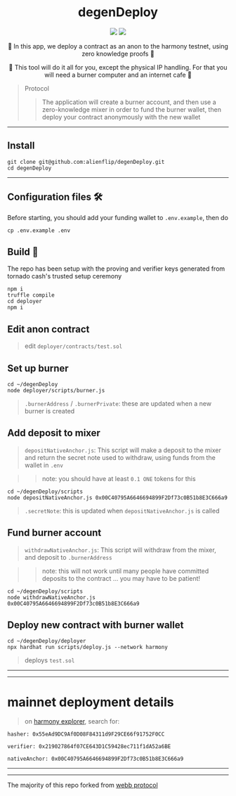 <h1 align="center">
  degenDeploy
</h1>

<p align="center">
  <img src="https://img.shields.io/badge/node-v16.14.0-orange"></img>
  <img src="https://img.shields.io/badge/npm-v8.3.1-pink"></img>
</p>

<p align="center">🍄 In this app, we deploy a contract as an anon to the harmony testnet, using zero knowledge proofs 🍄</p>

<p align="center">🍄 This tool will do it all for you, except the physical IP handling. For that you will need a burner computer and an internet cafe 🍄</p>

> Protocol 
> > The application will create a burner account, and then use a zero-knowledge mixer in order to fund the burner wallet, then deploy your contract anonymously with the new wallet

------------

## Install

```
git clone git@github.com:alienflip/degenDeploy.git
cd degenDeploy
```

-----------

## Configuration files 🛠️

Before starting, you should add your funding wallet to `.env.example`, then do

```
cp .env.example .env 
```

## Build 👷

The repo has been setup with the proving and verifier keys generated from tornado cash's trusted setup ceremony

```
npm i
truffle compile
cd deployer 
npm i
```

## Edit anon contract

> edit
`deployer/contracts/test.sol`

## Set up burner

```
cd ~/degenDeploy
node deployer/scripts/burner.js
```

> `.burnerAddress` / `.burnerPrivate`: these are updated when a new burner is created

## Add deposit to mixer

> `depositNativeAnchor.js`: This script will make a deposit to the mixer and return the secret note used to withdraw, using funds from the wallet in `.env`

> > note: you should have at least `0.1 ONE` tokens for this

```
cd ~/degenDeploy/scripts
node depositNativeAnchor.js 0x00C40795A6646694899F2Df73c0B51b8E3C666a9
```

> `.secretNote`: this is updated when  `depositNativeAnchor.js` is called

## Fund burner account

> `withdrawNativeAnchor.js`: This script will withdraw from the mixer, and deposit to `.burnerAddress`

> >  note: this will not work until many people have committed deposits to the contract ... you may have to be patient!
```
cd ~/degenDeploy/scripts
node withdrawNativeAnchor.js 0x00C40795A6646694899F2Df73c0B51b8E3C666a9
```

## Deploy new contract with burner wallet

```
cd ~/degenDeploy/deployer
npx hardhat run scripts/deploy.js --network harmony
```

> deploys `test.sol`

----------
----------

# mainnet deployment details

> on [harmony explorer](https://explorer.harmony.one/), search for: 

`hasher: 0x55eAd9DC9Af0D08F84311d9F29CE66f91752F0CC`

`verifier: 0x219027864f07CE643D1C59428ec711f1dA52a6BE`

`nativeAnchor: 0x00C40795A6646694899F2Df73c0B51b8E3C666a9`

----------
----------

The majority of this repo forked from [webb protocol](https://github.com/webb-tools/tornado-core)

